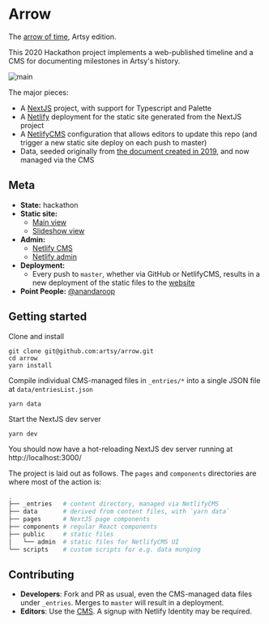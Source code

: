 # Arrow

The [arrow of time](https://en.wikipedia.org/wiki/Entropy_(arrow_of_time)), Artsy edition.

This 2020 Hackathon project implements a web-published timeline and a CMS for documenting milestones in Artsy's history.

![main](https://user-images.githubusercontent.com/140521/72076810-2a20e880-32c4-11ea-91a3-810fc62e5d98.gif)

The major pieces:

- A [NextJS](https://nextjs.org) project, with support for Typescript and Palette
- A [Netlify](https://www.netlify.com) deployment for the static site generated from the NextJS project
- A [NetlifyCMS](https://www.netlifycms.org) configuration that allows editors to update this repo (and trigger a new static site deploy on each push to master)
- Data, seeded originally from [the document created in 2019](https://docs.google.com/document/d/1dM_AqU21Mo6gE05G398dEtE0SzGTM7r7pAo07w2UMSQ/edit), and now managed via the CMS

## Meta

* __State:__ hackathon
* __Static site:__
  - [Main view][static_site_deployment]
  - [Slideshow view][static_site_slideshow]
* __Admin:__
  - [Netlify CMS][netlify_cms]
  - [Netlify admin][netlify_admin]
* __Deployment:__
  - Every push to `master`, whether via GitHub or NetlifyCMS, results in a new deployment of the static files to the [website][static_site_deployment]
* __Point People:__ [@anandaroop][anandaroop]

## Getting started

Clone and install

```
git clone git@github.com:artsy/arrow.git
cd arrow
yarn install
```

Compile individual CMS-managed files in `_entries/*`
into a single JSON file at `data/entriesList.json`

```
yarn data
```

Start the NextJS dev server

```
yarn dev
```

You should now have a hot-reloading NextJS dev server running at http://localhost:3000/

The project is laid out as follows. The `pages` and `components` directories are where most of the action is:

```sh
.
├── _entries   # content directory, managed via NetlifyCMS
├── data       # derived from content files, with `yarn data`
├── pages      # NextJS page components
├── components # regular React components
├── public     # static files
│   └── admin  # static files for NetlifyCMS UI
└── scripts    # custom scripts for e.g. data munging
```

## Contributing

- **Developers**: Fork and PR as usual, even the CMS-managed data files under `_entries`. Merges to `master` will result in a deployment.
- **Editors**: Use the [CMS][netlify_cms]. A signup with Netlify Identity may be required.

[static_site_deployment]: https://artsy-history.netlify.com
[static_site_slideshow]: https://artsy-history.netlify.com/slideshow
[netlify_cms]: https://artsy-history.netlify.com/admin/#/
[netlify_admin]: https://app.netlify.com/sites/artsy-history/overview
[anandaroop]: https://github.com/anandaroop

